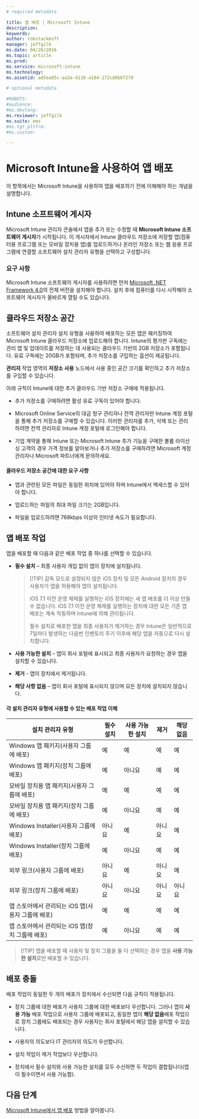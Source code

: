 ```yaml
---
# required metadata

title: 앱 배포 | Microsoft Intune
description:
keywords:
author: robstackmsft
manager: jeffgilb
ms.date: 04/28/2016
ms.topic: article
ms.prod:
ms.service: microsoft-intune
ms.technology:
ms.assetid: ad5ea85c-aa2e-4110-a184-172cd0b8f270

# optional metadata

#ROBOTS:
#audience:
#ms.devlang:
ms.reviewer: jeffgilb
ms.suite: ems
#ms.tgt_pltfrm:
#ms.custom:

---
```


# Microsoft Intune을 사용하여 앱 배포

이 항목에서는 Microsoft Intune을 사용하여 앱을 배포하기 전에 이해해야 하는 개념을 설명합니다.

## Intune 소프트웨어 게시자
Microsoft Intune 관리자 콘솔에서 앱을 추가 또는 수정할 때 **Microsoft Intune 소프트웨어 게시자**가 시작됩니다. 이 게시자에서 Intune 클라우드 저장소에 저장할 앱(컴퓨터용 프로그램 또는 모바일 장치용 앱)를 업로드하거나 온라인 저장소 또는 웹 응용 프로그램에 연결할 소프트웨어 설치 관리자 유형을 선택하고 구성합니다.

### 요구 사항
Microsoft Intune 소프트웨어 게시자를 사용하려면 먼저 [Microsoft .NET Framework 4.0](https://www.microsoft.com/download/details.aspx?id=17851)의 전체 버전을 설치해야 합니다. 설치 후에 컴퓨터를 다시 시작해야 소프트웨어 게시자가 올바르게 열릴 수도 있습니다.

## 클라우드 저장소 공간
소프트웨어 설치 관리자 설치 유형을 사용하여 배포하는 모든 앱은 패키징하여 Microsoft Intune 클라우드 저장소에 업로드해야 합니다. Intune의 평가판 구독에는 관리 앱 및 업데이트를 저장하는 데 사용되는 클라우드 기반의 2GB 저장소가 포함됩니다. 유료 구독에는 20GB가 포함되며, 추가 저장소를 구입하는 옵션이 제공됩니다.

**관리자** 작업 영역의 **저장소 사용** 노드에서 사용 중인 공간 크기를 확인하고 추가 저장소를 구입할 수 있습니다.

아래 규칙이 Intune에 대한 추가 클라우드 기반 저장소 구매에 적용됩니다.

-   추가 저장소를 구매하려면 활성 유료 구독이 있어야 합니다.

-   Microsoft Online Service의 대금 청구 관리자나 전역 관리자만 Intune 계정 포털을 통해 추가 저장소를 구매할 수 있습니다. 이러한 관리자를 추가, 삭제 또는 관리하려면 전역 관리자로 Intune 계정 포털에 로그인해야 합니다.

-   기업 계약을 통해 Intune 또는 Microsoft Intune 추가 기능을 구매한 볼륨 라이선싱 고객의 경우 가격 정보를 알아보거나 추가 저장소를 구매하려면 Microsoft 계정 관리자나 Microsoft 파트너에게 문의하세요.

#### 클라우드 저장소 공간에 대한 요구 사항

-   앱과 관련된 모든 파일은 동일한 위치에 있어야 하며 Intune에서 액세스할 수 있어야 합니다.

-   업로드하는 파일의 최대 파일 크기는 2GB입니다.

-   파일을 업로드하려면 768kbps 이상의 인터넷 속도가 필요합니다.

## 앱 배포 작업
앱을 배포할 때 다음과 같은 배포 작업 중 하나를 선택할 수 있습니다.

-   **필수 설치** – 최종 사용자 개입 없이 앱이 장치에 설치됩니다.

    > [!TIP] 감독 모드로 설정되지 않은 iOS 장치 및 모든 Android 장치의 경우 사용자가 앱을 허용해야 앱이 설치됩니다.
    >
    > iOS 7.1 이전 운영 체제를 실행하는 iOS 장치에는 새 앱 배포를 더 이상 만들 수 없습니다. iOS 7.1 이전 운영 체제를 실행하는 장치에 대한 모든 기존 앱 배포는 계속 작동하며 Intune에 의해 관리됩니다.
    > 
    >  필수 설치로 배포한 앱을 최종 사용자가 제거하는 경우 Intune은 일반적으로 7일마다 발생하는 다음번 인벤토리 주기 이후에 해당 앱을 자동으로 다시 설치합니다.

-   **사용 가능한 설치** – 앱이 회사 포털에 표시되고 최종 사용자가 요청하는 경우 앱을 설치할 수 있습니다.

-   **제거** - 앱이 장치에서 제거됩니다.

-   **해당 사항 없음** – 앱이 회사 포털에 표시되지 않으며 모든 장치에 설치되지 않습니다.

#### 각 설치 관리자 유형에 사용할 수 있는 배포 작업 이해

|설치 관리자 유형|필수 설치|사용 가능한 설치|제거|해당 없음|
|------------------|--------------------|---------------------|-------------|------------------|
|Windows 앱 패키지(사용자 그룹에 배포)|예|예|예|예|
|Windows 앱 패키지(장치 그룹에 배포)|예|아니요|예|예|
|모바일 장치용 앱 패키지(사용자 그룹에 배포)|예|예|예|예|
|모바일 장치용 앱 패키지(장치 그룹에 배포)|예|아니요|예|예|
|Windows Installer(사용자 그룹에 배포)|아니요|예|아니요|예|
|Windows Installer(장치 그룹에 배포)|예|아니요|예|예|
|외부 링크(사용자 그룹에 배포)|아니요|예|아니요|예|
|외부 링크(장치 그룹에 배포)|아니요|아니요|아니요|아니요|
|앱 스토어에서 관리되는 iOS 앱(사용자 그룹에 배포)|예|예|예|예|
|앱 스토어에서 관리되는 iOS 앱(장치 그룹에 배포)|예|아니요|예|예|
> [!TIP] 앱을 배포할 때 사용자 및 장치 그룹을 둘 다 선택하는 경우 앱을 **사용 가능한 설치**로만 배포할 수 있습니다.

## 배포 충돌
배포 작업이 동일한 두 개의 배포가 장치에서 수신되면 다음 규칙이 적용됩니다.

-   장치 그룹에 대한 배포가 사용자 그룹에 대한 배포보다 우선합니다. 그러나 앱이 **사용 가능** 배포 작업으로 사용자 그룹에 배포되고, 동일한 앱이 **해당 없음**배포 작업으로 장치 그룹에도 배포되는 경우 사용자는 회사 포털에서 해당 앱을 설치할 수 있습니다.

-   사용자의 의도보다 IT 관리자의 의도가 우선합니다.

-   설치 작업이 제거 작업보다 우선합니다.

-   장치에서 필수 설치와 사용 가능한 설치를 모두 수신하면 두 작업이 결합됩니다(앱이 필수이면서 사용 가능함).


## 다음 단계

[Microsoft Intune에서 앱 배포](deploy-apps-in-microsoft-intune.md) 방법을 알아봅니다.

<!--HONumber=May16_HO4-->


